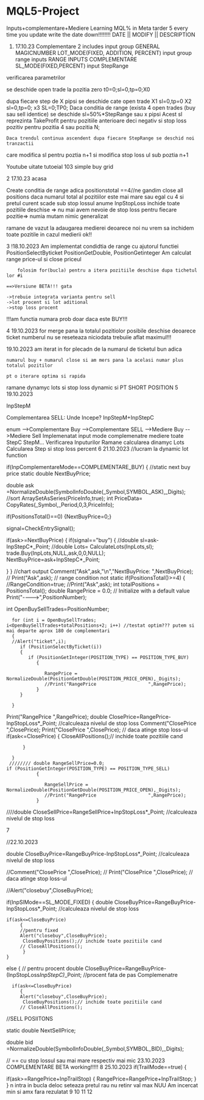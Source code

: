 # MQL5-Project
Inputs+complementare+Mediere
Learning MQL%
in Meta tarder 5
every time you update write the date down!!!!!!!!
  DATE || MODIFY || DESCRIPTION
1) 17.10.23
Complementare 2
includes
input group GENERAL
MAGICNUMBER
LOT_MODE(FIXED, ADDITION, PERCENT)
input group range inputs RANGE INPUTS COMPLEMENTARE
SL_MODE(FIXED,PERCENT)
input StepRange

verificarea parametrilor


se deschide open trade la pozitia zero t0=0;sl=0,tp=0;X0

dupa fiecare step de X pipsi se deschide cate open trade X1 sl=0,tp=0
							 X2 sl=0,tp=0;
							 x3 SL=0;TP0;
	Daca conditia de range (exista 4 open trades (buy sau sell identice)
		se deschide sl=50%*StepRange sau x pipsi
		Acest sl reprezinta TakeProfit pentru pozitiile anterioare deci negativ
			si stop loss pozitiv pentru pozitia 4 sau pozitia N;
	
	Daca trendul continua ascendent dupa fiecare StepRange se deschid noi tranzactii
care modifica sl pentru poztia n+1 si modifica stop loss ul sub poztia n+1

Youtube uitate tutoeial 103 simple buy grid

2
17.10.23 acasa

Create conditia de range adica positionstotal ==4//ne gandim
close all positions
 daca numarul total al pozitiilor este mai mare sau egal cu 4 
si pretul curent scade sub stop lossul anume InpStopLoss inchide toate pozitiile deschise
=> nu mai avem nevoie de stop loss pentru fiecare pozitie=> numia mutam nimic
generalizat

ramane de vazut la adaugarea medierei deoarece noi nu vrem sa inchidem toate pozitile in cazul medierii ok!!

3
!18.10.2023
Am implementat condidtia de range cu ajutorul functiei  PositionSelectByticket PositionGetDouble, PositionGetinteger
Am calculat range price-ul si close priceul 

		folosim for(bucla) pentru a itera pozitiile deschise dupa tichetul lor #i
	
	==>Versiune BETA!!! gata
	
	->trebuie integrata varianta pentru sell
	->lot procent si lot aditional
	->stop loss procent 
 !!!am functia numara prob doar daca este BUY!!!

4
19.10.2023
for merge pana la totalul pozitiolor posibile deschise deoarece ticket numberul nu se reseteaza niciodata
trebuiie aflat maximul!!!

19.10.2023
am iterat in for plecadn de la numarul de ticketul bun adica

	numarul buy + numarul close si am mers pana la acelasi numar plus totalul pozitilor
	
	pt o iterare optima si rapida
ramane dynamyc lots si stop loss dynamic si 
	PT SHORT POSITION
5
19.10.2023

InpStepM

Complementarea SELL: Unde Incepe? InpStepM+InpStepC

enum -->Complementare Buy 
     -->Complementare SELL 
     -->Mediere Buy
     -->Mediere Sell
     Implemenatat input mode complemenatre mediere toate StepC StepM... 
	Verificarea Inputurilor
	Ramane calcularea dinamyc Lots 
	Calcularea Step si stop loss percent
6
21.10.2023
//lucram la dynamic lot function

 if(InpComplementareMode==COMPLEMENTARE_BUY)
  {
  //static next buy price
  static double NextBuyPrice;
  
  double ask =NormalizeDouble(SymbolInfoDouble(_Symbol,SYMBOL_ASK),_Digits);
  //sort
  ArraySetAsSeries(PriceInfo,true);
  int PriceData= CopyRates(_Symbol,_Period,0,3,PriceInfo);
 
 
   if(PositionsTotal()==0)
   {NextBuyPrice=0;}
   
   signal=CheckEntrySignal();
   
   if(ask>=NextBuyPrice)
   {
   if(signal=="buy")
   {
      //double sl=ask-InpStepC*_Point;
      //double Lots= CalculateLots(InpLots,sl);
      trade.Buy(InpLots,NULL,ask,0,0,NULL);
      NextBuyPrice=ask+InpStepC*_Point;
   
   }
   }
   //chart output
   Comment("Ask",ask,"\n","NextBuyPrice: ",NextBuyPrice);
  // Print("Ask",ask);
   // range condition not static
   if(PositionsTotal()>=4)
   {
   //RangeCondition=true;
   //Print("Ask",ask);
   int totalPositions = PositionsTotal();
   double RangePrice = 0.0; // Initialize with a default value
   Print("---->",PositionNumber);
   
   int OpenBuySellTrades=PositionNumber;

      for (int i = OpenBuySellTrades; i<OpenBuySellTrades+totalPositions+2; i++) //testat optim??? putem si mai departe aprox 180 de complementari
      { 
      //Alert("ticket",i);
         if (PositionSelectByTicket(i)) 
         {
            if (PositionGetInteger(POSITION_TYPE) == POSITION_TYPE_BUY) 
               {
                  
                  RangePrice = NormalizeDouble(PositionGetDouble(POSITION_PRICE_OPEN),_Digits);
                  //Print("RangePrice                   ",RangePrice);
               }
         }
         
      }
   
   Print("RangePrice ",RangePrice);
   double ClosePrice=RangePrice-InpStopLoss*_Point; //calculeaza nivelul de stop loss
   Comment("ClosePrice ",ClosePrice);
   Print("ClosePrice ",ClosePrice);
      // daca atinge stop loss-ul
      if(ask<=ClosePrice)
         {
          CloseAllPositions();// inchide toate pozitiile cand
          
          }
          
      }
     //////// double RangeSellPrice=0.0;
    if (PositionGetInteger(POSITION_TYPE) == POSITION_TYPE_SELL) 
               {
                  
                  RangeSellPrice = NormalizeDouble(PositionGetDouble(POSITION_PRICE_OPEN),_Digits);
                  //Print("RangePrice                   ",RangePrice);
               }  


////double CloseSellPrice=RangeSellPrice+InpStopLoss*_Point; //calculeaza nivelul de stop loss


7

//22.10.2023

double CloseBuyPrice=RangeBuyPrice-InpStopLoss*_Point; //calculeaza nivelul de stop loss

//Comment("ClosePrice ",ClosePrice);
  // Print("ClosePrice ",ClosePrice);
      // daca atinge stop loss-ul

//Alert("closebuy",CloseBuyPrice);

if(InpSlMode==SL_MODE_FIXED)
    {
    double CloseBuyPrice=RangeBuyPrice-InpStopLoss*_Point; //calculeaza nivelul de stop loss
    
    if(ask<=CloseBuyPrice)
         {
         //pentru fixed
         Alert("closebuy",CloseBuyPrice);
          CloseBuyPositions();// inchide toate pozitiile cand
         // CloseAllPositions();
          }
    }
   else
     {
     // pentru procent
      double CloseBuyPrice=RangeBuyPrice-(InpStopLoss*InpStepC)*_Point; //procent fata de pas Complemenatre
      
      if(ask<=CloseBuyPrice)
         {
         Alert("closebuy",CloseBuyPrice);
          CloseBuyPositions();// inchide toate pozitiile cand
         // CloseAllPositions();
         


//SELL POSIITONS

static double NextSellPrice;

double bid =NormalizeDouble(SymbolInfoDouble(_Symbol,SYMBOL_BID),_Digits);

// == cu stop lossul sau mai mare respectiv mai mic
23.10.2023 COMPLEMENTARE BETA working!!!!!
8
25.10.2023
if(TrailMode==true)
{


if(ask>=RangePrice+InpTrailStop)
	{
		RangePrice=RangePrice+InpTrailStop;
	}
}
n intra in bucla deloc
seteaza pretul rau
nu retinr val max
NUU
Am incercat min si amx fara rezulatat
9
10
11
12
